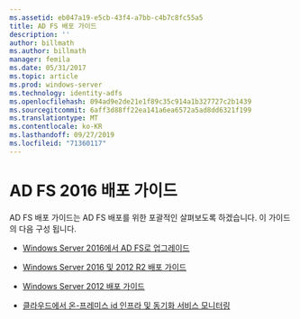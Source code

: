 ```yaml
---
ms.assetid: eb047a19-e5cb-43f4-a7bb-c4b7c8fc55a5
title: AD FS 배포 가이드
description: ''
author: billmath
ms.author: billmath
manager: femila
ms.date: 05/31/2017
ms.topic: article
ms.prod: windows-server
ms.technology: identity-adfs
ms.openlocfilehash: 094ad9e2de21e1f89c35c914a1b327727c2b1439
ms.sourcegitcommit: 6aff3d88ff22ea141a6ea6572a5ad8dd6321f199
ms.translationtype: MT
ms.contentlocale: ko-KR
ms.lasthandoff: 09/27/2019
ms.locfileid: "71360117"
---
```

# <a name="ad-fs-2016-deployment-guide"></a>AD FS 2016 배포 가이드


AD FS 배포 가이드는 AD FS 배포를 위한 포괄적인 살펴보도록 하겠습니다.  이 가이드의 다음 구성 됩니다.

  
* [Windows Server 2016에서 AD FS로 업그레이드](Upgrading-to-AD-FS-in-Windows-Server-2016.md)  

* [Windows Server 2016 및 2012 R2 배포 가이드](Windows-Server-2012-R2-AD-FS-Deployment-Guide.md)

* [Windows Server 2012 배포 가이드](Windows-Server-2012-AD-FS-Deployment-Guide.md)

* [클라우드에서 온-프레미스 id 인프라 및 동기화 서비스 모니터링](https://azure.microsoft.com/documentation/articles/active-directory-aadconnect-health)
  
